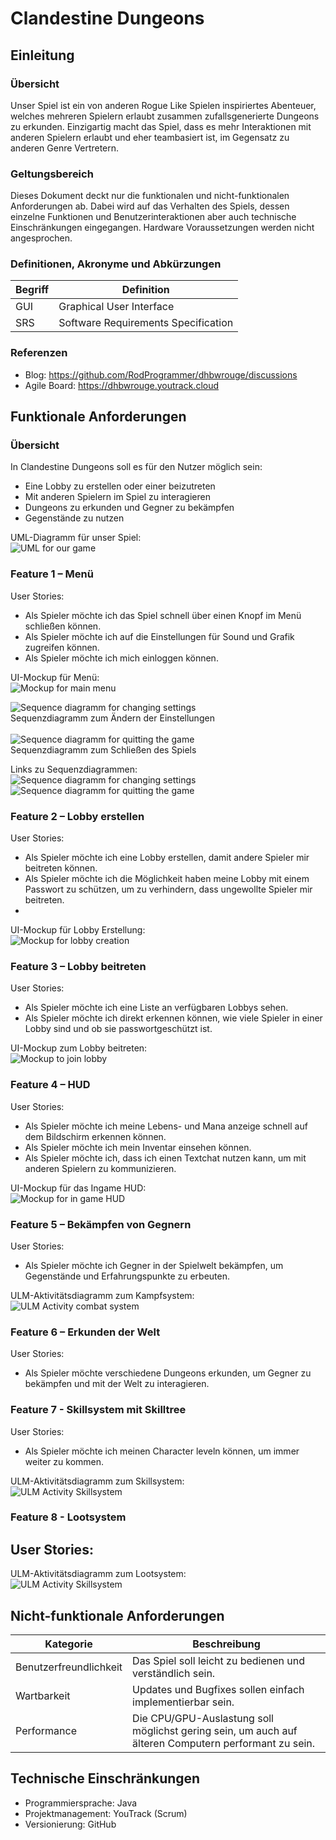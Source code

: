 # Clandestine Dungeons
## Einleitung
### Übersicht
Unser Spiel ist ein von anderen Rogue Like Spielen inspiriertes Abenteuer, welches mehreren Spielern erlaubt zusammen zufallsgenerierte Dungeons zu erkunden. Einzigartig macht das Spiel, dass es mehr Interaktionen mit anderen Spielern erlaubt und eher teambasiert ist, im Gegensatz zu anderen Genre Vertretern.  

### Geltungsbereich
Dieses Dokument deckt nur die funktionalen und nicht-funktionalen Anforderungen ab. Dabei wird auf das Verhalten des Spiels, dessen einzelne Funktionen und Benutzerinteraktionen aber auch technische Einschränkungen eingegangen. Hardware Voraussetzungen werden nicht angesprochen.

### Definitionen, Akronyme und Abkürzungen
| Begriff  | Definition |
| ------------- | ------------- |
| GUI  | Graphical User Interface  |
| SRS  | Software Requirements Specification  |

### Referenzen
- Blog: https://github.com/RodProgrammer/dhbwrouge/discussions
- Agile Board: https://dhbwrouge.youtrack.cloud

## Funktionale Anforderungen
### Übersicht
In Clandestine Dungeons soll es für den Nutzer möglich sein:
- Eine Lobby zu erstellen oder einer beizutreten
- Mit anderen Spielern im Spiel zu interagieren
- Dungeons zu erkunden und Gegner zu bekämpfen
- Gegenstände zu nutzen

UML-Diagramm für unser Spiel: <br>
![UML for our game](assets/UML.jpg)

### Feature 1 – Menü
User Stories:
- Als Spieler möchte ich das Spiel schnell über einen Knopf im Menü schließen können.
- Als Spieler möchte ich auf die Einstellungen für Sound und Grafik zugreifen können.
- Als Spieler möchte ich mich einloggen können.

UI-Mockup für Menü: <br>
![Mockup for main menu](assets/MainMenu.png) <br>

![Sequence diagramm for changing settings](assets/changeSettingsPicture.png) <br>
Sequenzdiagramm zum Ändern der Einstellungen <br>
<br>
![Sequence diagramm for quitting the game](assets/exitGame.png) <br>
Sequenzdiagramm zum Schließen des Spiels <br>

Links zu Sequenzdiagrammen: <br>
![Sequence diagramm for changing settings](assets/changeSettings.uxf) <br>
![Sequence diagramm for quitting the game](assets/ExitGame.uxf) <br>

### Feature 2 – Lobby erstellen
User Stories:
- Als Spieler möchte ich eine Lobby erstellen, damit andere Spieler mir beitreten können.
- Als Spieler möchte ich die Möglichkeit haben meine Lobby mit einem Passwort zu schützen, um zu verhindern, dass ungewollte Spieler mir beitreten.
- 
UI-Mockup für Lobby Erstellung: <br>
![Mockup for lobby creation](assets/CreateLobby.png)

### Feature 3 – Lobby beitreten
User Stories:
- Als Spieler möchte ich eine Liste an verfügbaren Lobbys sehen.
- Als Spieler möchte ich direkt erkennen können, wie viele Spieler in einer Lobby sind und ob sie passwortgeschützt ist.

UI-Mockup zum Lobby beitreten: <br>
![Mockup to join lobby](assets/Lobby.png)


### Feature 4 – HUD
User Stories:
- Als Spieler möchte ich meine Lebens- und Mana anzeige schnell auf dem Bildschirm erkennen können.
- Als Spieler möchte ich mein Inventar einsehen können.
- Als Spieler möchte ich, dass ich einen Textchat nutzen kann, um mit anderen Spielern zu kommunizieren.

UI-Mockup für das Ingame HUD: <br>
![Mockup for in game HUD](assets/HUD.png)

### Feature 5 – Bekämpfen von Gegnern
User Stories:
- Als Spieler möchte ich Gegner in der Spielwelt bekämpfen, um Gegenstände und Erfahrungspunkte zu erbeuten.

ULM-Aktivitätsdiagramm zum Kampfsystem: <br>
![ULM Activity combat system](assets/Combat_Activity_UML.png)

### Feature 6 – Erkunden der Welt
User Stories:
- Als Spieler möchte verschiedene Dungeons erkunden, um Gegner zu bekämpfen und mit der Welt zu interagieren.

### Feature 7 - Skillsystem mit Skilltree
User Stories:
- Als Spieler möchte ich meinen Character leveln können, um immer weiter zu kommen.

ULM-Aktivitätsdiagramm zum Skillsystem: <br>
![ULM Activity Skillsystem](assets/Skilltree_Activity_UML.png)

### Feature 8 - Lootsystem
User Stories:
-

ULM-Aktivitätsdiagramm zum Lootsystem: <br>
![ULM Activity Skillsystem](assets/Looting_Activity_UML.png)

## Nicht-funktionale Anforderungen
| Kategorie  | Beschreibung |
| ------------- | ------------- |
| Benutzerfreundlichkeit  | Das Spiel soll leicht zu bedienen und verständlich sein. |
| Wartbarkeit  | Updates und Bugfixes sollen einfach implementierbar sein. |
| Performance  | Die CPU/GPU-Auslastung soll möglichst gering sein, um auch auf älteren Computern performant zu sein. |

## Technische Einschränkungen
- Programmiersprache: Java
- Projektmanagement: YouTrack (Scrum)
- Versionierung: GitHub
